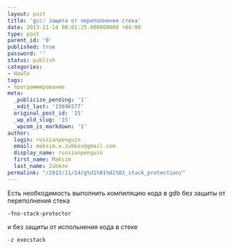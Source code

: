 ```yaml
---
layout: post
title: 'gcc: защита от переполнения стека'
date: 2013-11-14 08:01:25.000000000 +04:00
type: post
parent_id: '0'
published: true
password: ''
status: publish
categories:
- HowTo
tags:
- программирование
meta:
  _publicize_pending: '1'
  _edit_last: '13696577'
  original_post_id: '15'
  _wp_old_slug: '15'
  _wpcom_is_markdown: '1'
author:
  login: russianpenguin
  email: maksim.v.zubkov@gmail.com
  display_name: russianpenguin
  first_name: Maksim
  last_name: Zubkov
permalink: "/2013/11/14/g%d1%81%d1%81_stack_protection/"
---
```

Есть необходимость выполнить компиляцию кода в gdb без защиты от переполнения стека

```
-fno-stack-protector
```

и без защиты от испольнения кода в стеке

```
-z execstack
```
